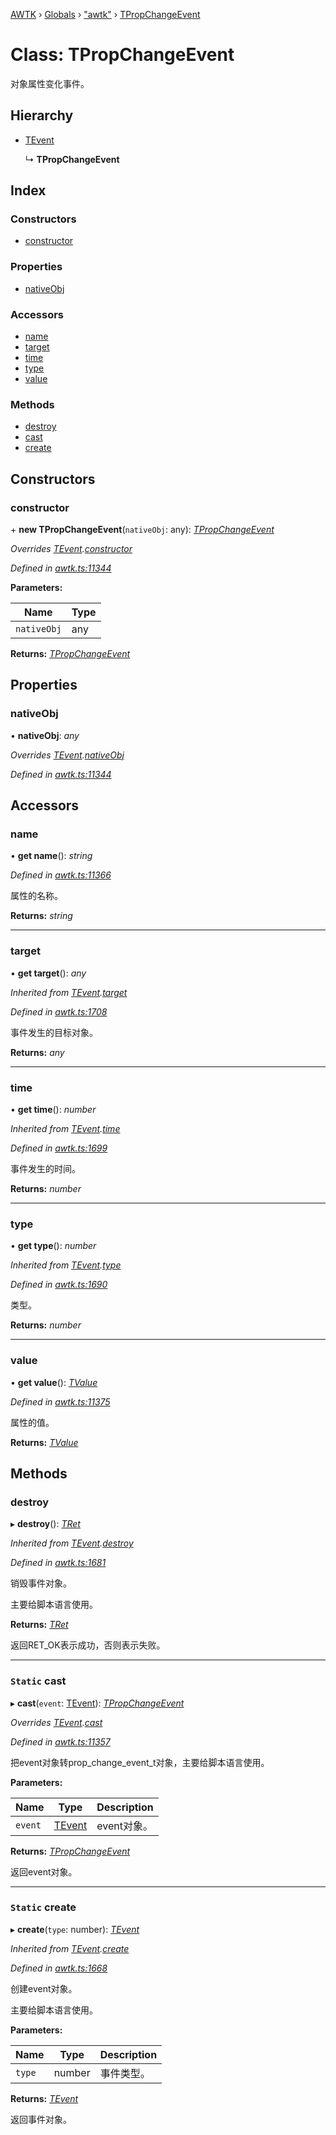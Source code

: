 [AWTK](../README.md) › [Globals](../globals.md) › ["awtk"](../modules/_awtk_.md) › [TPropChangeEvent](_awtk_.tpropchangeevent.md)

# Class: TPropChangeEvent

对象属性变化事件。

## Hierarchy

* [TEvent](_awtk_.tevent.md)

  ↳ **TPropChangeEvent**

## Index

### Constructors

* [constructor](_awtk_.tpropchangeevent.md#constructor)

### Properties

* [nativeObj](_awtk_.tpropchangeevent.md#nativeobj)

### Accessors

* [name](_awtk_.tpropchangeevent.md#name)
* [target](_awtk_.tpropchangeevent.md#target)
* [time](_awtk_.tpropchangeevent.md#time)
* [type](_awtk_.tpropchangeevent.md#type)
* [value](_awtk_.tpropchangeevent.md#value)

### Methods

* [destroy](_awtk_.tpropchangeevent.md#destroy)
* [cast](_awtk_.tpropchangeevent.md#static-cast)
* [create](_awtk_.tpropchangeevent.md#static-create)

## Constructors

###  constructor

\+ **new TPropChangeEvent**(`nativeObj`: any): *[TPropChangeEvent](_awtk_.tpropchangeevent.md)*

*Overrides [TEvent](_awtk_.tevent.md).[constructor](_awtk_.tevent.md#constructor)*

*Defined in [awtk.ts:11344](https://github.com/zlgopen/awtk-binding/blob/d723364/tools/code_gen/js/output/awtk.ts#L11344)*

**Parameters:**

Name | Type |
------ | ------ |
`nativeObj` | any |

**Returns:** *[TPropChangeEvent](_awtk_.tpropchangeevent.md)*

## Properties

###  nativeObj

• **nativeObj**: *any*

*Overrides [TEvent](_awtk_.tevent.md).[nativeObj](_awtk_.tevent.md#nativeobj)*

*Defined in [awtk.ts:11344](https://github.com/zlgopen/awtk-binding/blob/d723364/tools/code_gen/js/output/awtk.ts#L11344)*

## Accessors

###  name

• **get name**(): *string*

*Defined in [awtk.ts:11366](https://github.com/zlgopen/awtk-binding/blob/d723364/tools/code_gen/js/output/awtk.ts#L11366)*

属性的名称。

**Returns:** *string*

___

###  target

• **get target**(): *any*

*Inherited from [TEvent](_awtk_.tevent.md).[target](_awtk_.tevent.md#target)*

*Defined in [awtk.ts:1708](https://github.com/zlgopen/awtk-binding/blob/d723364/tools/code_gen/js/output/awtk.ts#L1708)*

事件发生的目标对象。

**Returns:** *any*

___

###  time

• **get time**(): *number*

*Inherited from [TEvent](_awtk_.tevent.md).[time](_awtk_.tevent.md#time)*

*Defined in [awtk.ts:1699](https://github.com/zlgopen/awtk-binding/blob/d723364/tools/code_gen/js/output/awtk.ts#L1699)*

事件发生的时间。

**Returns:** *number*

___

###  type

• **get type**(): *number*

*Inherited from [TEvent](_awtk_.tevent.md).[type](_awtk_.tevent.md#type)*

*Defined in [awtk.ts:1690](https://github.com/zlgopen/awtk-binding/blob/d723364/tools/code_gen/js/output/awtk.ts#L1690)*

类型。

**Returns:** *number*

___

###  value

• **get value**(): *[TValue](_awtk_.tvalue.md)*

*Defined in [awtk.ts:11375](https://github.com/zlgopen/awtk-binding/blob/d723364/tools/code_gen/js/output/awtk.ts#L11375)*

属性的值。

**Returns:** *[TValue](_awtk_.tvalue.md)*

## Methods

###  destroy

▸ **destroy**(): *[TRet](../enums/_awtk_.tret.md)*

*Inherited from [TEvent](_awtk_.tevent.md).[destroy](_awtk_.tevent.md#destroy)*

*Defined in [awtk.ts:1681](https://github.com/zlgopen/awtk-binding/blob/d723364/tools/code_gen/js/output/awtk.ts#L1681)*

销毁事件对象。

主要给脚本语言使用。

**Returns:** *[TRet](../enums/_awtk_.tret.md)*

返回RET_OK表示成功，否则表示失败。

___

### `Static` cast

▸ **cast**(`event`: [TEvent](_awtk_.tevent.md)): *[TPropChangeEvent](_awtk_.tpropchangeevent.md)*

*Overrides [TEvent](_awtk_.tevent.md).[cast](_awtk_.tevent.md#static-cast)*

*Defined in [awtk.ts:11357](https://github.com/zlgopen/awtk-binding/blob/d723364/tools/code_gen/js/output/awtk.ts#L11357)*

把event对象转prop_change_event_t对象，主要给脚本语言使用。

**Parameters:**

Name | Type | Description |
------ | ------ | ------ |
`event` | [TEvent](_awtk_.tevent.md) | event对象。  |

**Returns:** *[TPropChangeEvent](_awtk_.tpropchangeevent.md)*

返回event对象。

___

### `Static` create

▸ **create**(`type`: number): *[TEvent](_awtk_.tevent.md)*

*Inherited from [TEvent](_awtk_.tevent.md).[create](_awtk_.tevent.md#static-create)*

*Defined in [awtk.ts:1668](https://github.com/zlgopen/awtk-binding/blob/d723364/tools/code_gen/js/output/awtk.ts#L1668)*

创建event对象。

主要给脚本语言使用。

**Parameters:**

Name | Type | Description |
------ | ------ | ------ |
`type` | number | 事件类型。  |

**Returns:** *[TEvent](_awtk_.tevent.md)*

返回事件对象。
